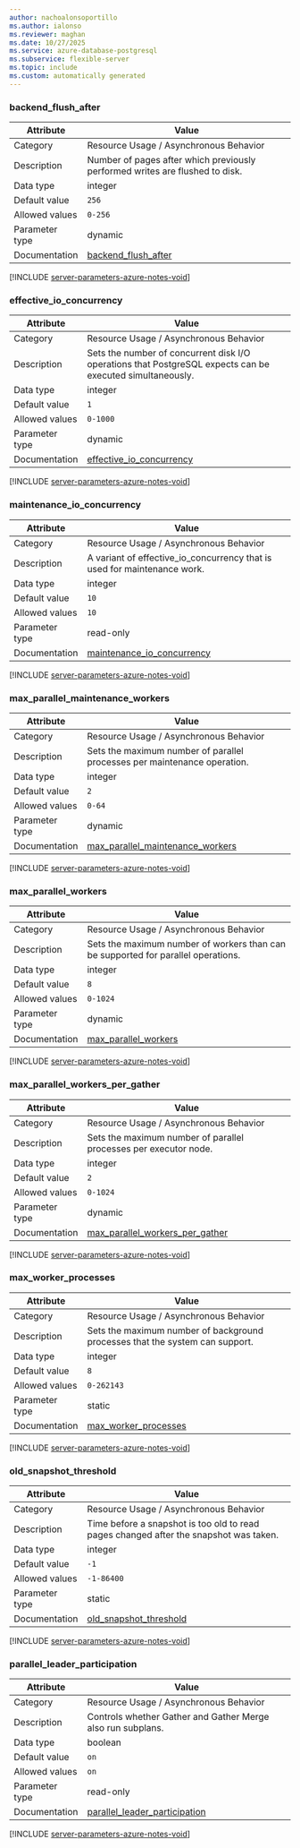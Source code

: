 ```yaml
---
author: nachoalonsoportillo
ms.author: ialonso
ms.reviewer: maghan
ms.date: 10/27/2025
ms.service: azure-database-postgresql
ms.subservice: flexible-server
ms.topic: include
ms.custom: automatically generated
---
```

### backend_flush_after

| Attribute | Value |
| --- | --- |
| Category | Resource Usage / Asynchronous Behavior |
| Description | Number of pages after which previously performed writes are flushed to disk. |
| Data type | integer |
| Default value | `256` |
| Allowed values | `0-256` |
| Parameter type | dynamic |
| Documentation | [backend_flush_after](https://www.postgresql.org/docs/15/runtime-config-resource.html#GUC-BACKEND-FLUSH-AFTER) |


[!INCLUDE [server-parameters-azure-notes-void](./server-parameters-azure-notes-void.md)]



### effective_io_concurrency

| Attribute | Value |
| --- | --- |
| Category | Resource Usage / Asynchronous Behavior |
| Description | Sets the number of concurrent disk I/O operations that PostgreSQL expects can be executed simultaneously. |
| Data type | integer |
| Default value | `1` |
| Allowed values | `0-1000` |
| Parameter type | dynamic |
| Documentation | [effective_io_concurrency](https://www.postgresql.org/docs/15/runtime-config-resource.html#GUC-EFFECTIVE-IO-CONCURRENCY) |


[!INCLUDE [server-parameters-azure-notes-void](./server-parameters-azure-notes-void.md)]



### maintenance_io_concurrency

| Attribute | Value |
| --- | --- |
| Category | Resource Usage / Asynchronous Behavior |
| Description | A variant of effective_io_concurrency that is used for maintenance work. |
| Data type | integer |
| Default value | `10` |
| Allowed values | `10` |
| Parameter type | read-only |
| Documentation | [maintenance_io_concurrency](https://www.postgresql.org/docs/15/runtime-config-resource.html#GUC-MAINTENANCE-IO-CONCURRENCY) |


[!INCLUDE [server-parameters-azure-notes-void](./server-parameters-azure-notes-void.md)]



### max_parallel_maintenance_workers

| Attribute | Value |
| --- | --- |
| Category | Resource Usage / Asynchronous Behavior |
| Description | Sets the maximum number of parallel processes per maintenance operation. |
| Data type | integer |
| Default value | `2` |
| Allowed values | `0-64` |
| Parameter type | dynamic |
| Documentation | [max_parallel_maintenance_workers](https://www.postgresql.org/docs/15/runtime-config-resource.html#GUC-MAX-PARALLEL-MAINTENANCE-WORKERS) |


[!INCLUDE [server-parameters-azure-notes-void](./server-parameters-azure-notes-void.md)]



### max_parallel_workers

| Attribute | Value |
| --- | --- |
| Category | Resource Usage / Asynchronous Behavior |
| Description | Sets the maximum number of workers than can be supported for parallel operations. |
| Data type | integer |
| Default value | `8` |
| Allowed values | `0-1024` |
| Parameter type | dynamic |
| Documentation | [max_parallel_workers](https://www.postgresql.org/docs/15/runtime-config-resource.html#GUC-MAX-PARALLEL-WORKERS) |


[!INCLUDE [server-parameters-azure-notes-void](./server-parameters-azure-notes-void.md)]



### max_parallel_workers_per_gather

| Attribute | Value |
| --- | --- |
| Category | Resource Usage / Asynchronous Behavior |
| Description | Sets the maximum number of parallel processes per executor node. |
| Data type | integer |
| Default value | `2` |
| Allowed values | `0-1024` |
| Parameter type | dynamic |
| Documentation | [max_parallel_workers_per_gather](https://www.postgresql.org/docs/15/runtime-config-resource.html#GUC-MAX-PARALLEL-WORKERS-PER-GATHER) |


[!INCLUDE [server-parameters-azure-notes-void](./server-parameters-azure-notes-void.md)]



### max_worker_processes

| Attribute | Value |
| --- | --- |
| Category | Resource Usage / Asynchronous Behavior |
| Description | Sets the maximum number of background processes that the system can support. |
| Data type | integer |
| Default value | `8` |
| Allowed values | `0-262143` |
| Parameter type | static |
| Documentation | [max_worker_processes](https://www.postgresql.org/docs/15/runtime-config-resource.html#GUC-MAX-WORKER-PROCESSES) |


[!INCLUDE [server-parameters-azure-notes-void](./server-parameters-azure-notes-void.md)]



### old_snapshot_threshold

| Attribute | Value |
| --- | --- |
| Category | Resource Usage / Asynchronous Behavior |
| Description | Time before a snapshot is too old to read pages changed after the snapshot was taken. |
| Data type | integer |
| Default value | `-1` |
| Allowed values | `-1-86400` |
| Parameter type | static |
| Documentation | [old_snapshot_threshold](https://www.postgresql.org/docs/15/runtime-config-resource.html#GUC-OLD-SNAPSHOT-THRESHOLD) |


[!INCLUDE [server-parameters-azure-notes-void](./server-parameters-azure-notes-void.md)]



### parallel_leader_participation

| Attribute | Value |
| --- | --- |
| Category | Resource Usage / Asynchronous Behavior |
| Description | Controls whether Gather and Gather Merge also run subplans. |
| Data type | boolean |
| Default value | `on` |
| Allowed values | `on` |
| Parameter type | read-only |
| Documentation | [parallel_leader_participation](https://www.postgresql.org/docs/15/runtime-config-resource.html#GUC-PARALLEL-LEADER-PARTICIPATION) |


[!INCLUDE [server-parameters-azure-notes-void](./server-parameters-azure-notes-void.md)]



